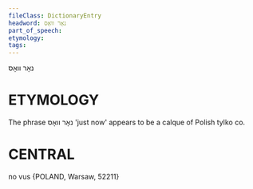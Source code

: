 ```yaml
---
fileClass: DictionaryEntry
headword: נאָר וואָס
part_of_speech: 
etymology: 
tags: 
---
```

נאָר וואָס

ETYMOLOGY
===========
The phrase נאָר וואָס 'just now' appears to be a calque of Polish tylko co.

CENTRAL
========

no vus {POLAND, Warsaw, 52211}